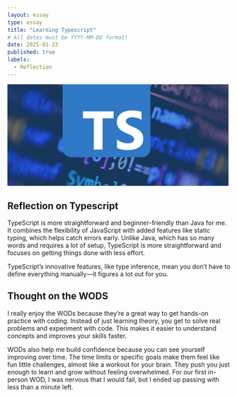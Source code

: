 ```yaml
---
layout: essay
type: essay
title: "Learning Typescript"
# All dates must be YYYY-MM-DD format!
date: 2025-01-23
published: true
labels:
  - Reflection
---
```


<img width="500px" class="rounded float-start pe-4" src="../img/tspic.jpeg">


## Reflection on Typescript
TypeScript is more straightforward and beginner-friendly than Java for me. It combines the flexibility of JavaScript with added features like static typing, which helps catch errors early. Unlike Java, which has so many words and requires a lot of setup, TypeScript is more straightforward and focuses on getting things done with less effort.

TypeScript’s innovative features, like type inference, mean you don’t have to define everything manually—it figures a lot out for you. 

## Thought on the WODS
I really enjoy the WODs because they’re a great way to get hands-on practice with coding. Instead of just learning theory, you get to solve real problems and experiment with code. This makes it easier to understand concepts and improves your skills faster.

WODs also help me build confidence because you can see yourself improving over time. The time limits or specific goals make them feel like fun little challenges, almost like a workout for your brain. They push you just enough to learn and grow without feeling overwhelmed. For our first in-person WOD, I was nervous that I would fail, but I ended up passing with less than a minute left.
